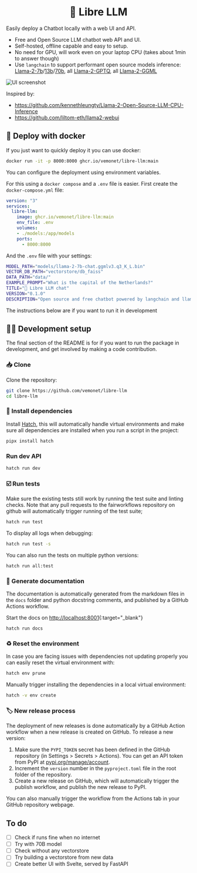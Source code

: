 <div align="center">

# 🦙 Libre LLM

<!--
[![PyPI - Version](https://img.shields.io/pypi/v/libre-llm.svg?logo=pypi&label=PyPI&logoColor=silver)](https://pypi.org/project/libre-llm/)
[![PyPI - Python Version](https://img.shields.io/pypi/pyversions/libre-llm.svg?logo=python&label=Python&logoColor=silver)](https://pypi.org/project/libre-llm/)
[![license](https://img.shields.io/pypi/l/libre-llm.svg?color=%2334D058)](https://github.com/vemonet/libre-llm/blob/main/LICENSE.txt)
[![code style - black](https://img.shields.io/badge/code%20style-black-000000.svg)](https://github.com/psf/black)

[![Test package](https://github.com/vemonet/libre-llm/actions/workflows/test.yml/badge.svg)](https://github.com/vemonet/libre-llm/actions/workflows/test.yml)
[![Publish package](https://github.com/vemonet/libre-llm/actions/workflows/publish.yml/badge.svg)](https://github.com/vemonet/libre-llm/actions/workflows/publish.yml)

-->

</div>

Easily deploy a Chatbot locally with a web UI and API.

- Free and Open Source LLM chatbot web API and UI.
- Self-hosted, offline capable and easy to setup.
- No need for GPU, will work even on your laptop CPU (takes about 1min to answer though)
- Use `langchain` to support performant open source models inference: [Llama-2-7b](https://huggingface.co/TheBloke/Llama-2-7B-Chat-GGML)/[13b](https://huggingface.co/llamaste/Llama-2-13b-chat-hf)/[70b](https://huggingface.co/llamaste/Llama-2-70b-chat-hf), all [Llama-2-GPTQ](https://huggingface.co/TheBloke/Llama-2-7b-Chat-GPTQ), all [Llama-2-GGML](https://huggingface.co/TheBloke/Llama-2-7B-Chat-GGML)

![UI screenshot](https://raw.github.com/vemonet/libre-llm/main/docs/screenshot.png)

Inspired by:

- https://github.com/kennethleungty/Llama-2-Open-Source-LLM-CPU-Inference
- https://github.com/liltom-eth/llama2-webui

<!--

## 📦️ Installation

This package requires Python >=3.7, simply install it with:

```bash
pip install libre-llm
```

## 🪄 Usage

### ⌨️ Use as a command-line interface

You can easily use your package from your terminal after installing `libre-llm` with pip:

```bash
libre-llm
```

Get a full rundown of the available options with:

```bash
libre-llm --help
```

### 🐍 Use with python

 Use this package in python scripts:

 ```python
import libre_llm

# TODO: add example to use your package
 ```

-->

## 🐳 Deploy with docker

If you just want to quickly deploy it you can use docker:

```bash
docker run -it -p 8000:8000 ghcr.io/vemonet/libre-llm:main
```

You can configure the deployment using environment variables.

For this using a `docker compose` and a `.env` file is easier. First create the `docker-compose.yml` file:

```yml
version: "3"
services:
  libre-llm:
    image: ghcr.io/vemonet/libre-llm:main
    env_file: .env
    volumes:
    - ./models:/app/models
    ports:
      - 8000:8000
```

And the `.env` file with your settings:

```bash
MODEL_PATH="models/llama-2-7b-chat.ggmlv3.q3_K_L.bin"
VECTOR_DB_PATH="vectorstore/db_faiss"
DATA_PATH="data/"
EXAMPLE_PROMPT="What is the capital of the Netherlands?"
TITLE="🦙 Libre LLM chat"
VERSION="0.1.0"
DESCRIPTION="Open source and free chatbot powered by langchain and llama2.\n\nSee: [UI](/) | [API documentation](/docs) | [Source code](https://github.com/vemonet/libre-llm)"
```

The instructions below are if you want to run it in development

## 🧑‍💻 Development setup

The final section of the README is for if you want to run the package in development, and get involved by making a code contribution.


### 📥️ Clone

Clone the repository:

```bash
git clone https://github.com/vemonet/libre-llm
cd libre-llm
```
### 🐣 Install dependencies

Install [Hatch](https://hatch.pypa.io), this will automatically handle virtual environments and make sure all dependencies are installed when you run a script in the project:

```bash
pipx install hatch
```

### Run dev API

```bash
hatch run dev
```

### ☑️ Run tests

Make sure the existing tests still work by running the test suite and linting checks. Note that any pull requests to the fairworkflows repository on github will automatically trigger running of the test suite;

```bash
hatch run test
```

To display all logs when debugging:

```bash
hatch run test -s
```

You can also run the tests on multiple python versions:

```bash
hatch run all:test
```


### 📖 Generate documentation

The documentation is automatically generated from the markdown files in the `docs` folder and python docstring comments, and published by a GitHub Actions workflow.

Start the docs on [http://localhost:8001](http://localhost:8001){:target="_blank"}

```bash
hatch run docs
```

### ♻️ Reset the environment

In case you are facing issues with dependencies not updating properly you can easily reset the virtual environment with:

```bash
hatch env prune
```

Manually trigger installing the dependencies in a local virtual environment:

```bash
hatch -v env create
```

### 🏷️ New release process

The deployment of new releases is done automatically by a GitHub Action workflow when a new release is created on GitHub. To release a new version:

1. Make sure the `PYPI_TOKEN` secret has been defined in the GitHub repository (in Settings > Secrets > Actions). You can get an API token from PyPI at [pypi.org/manage/account](https://pypi.org/manage/account).
2. Increment the `version` number in the `pyproject.toml` file in the root folder of the repository.
3. Create a new release on GitHub, which will automatically trigger the publish workflow, and publish the new release to PyPI.

You can also manually trigger the workflow from the Actions tab in your GitHub repository webpage.

## To do

- [ ] Check if runs fine when no internet
- [ ] Try with 70B model
- [ ] Check without any vectorstore
- [ ] Try building a vectorstore from new data
- [ ] Create better UI with Svelte, served by FastAPI
